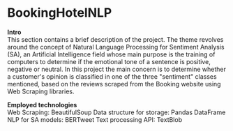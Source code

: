 # BookingHotelNLP

**Intro** <br>
This section contains a brief description of the project. The theme revolves around the concept of Natural Language Processing for Sentiment Analysis (SA), an Artificial Intelligence field whose main purpose is the training of computers to determine if the emotional tone of a sentence is positive, negative or neutral. In this project the main concern is to determine whether a customer's opinion is classified in one of the three "sentiment" classes mentioned, based on the reviews scraped from the Booking website using Web Scraping libraries.

**Employed technologies** <br>
Web Scraping: BeautifulSoup
Data structure for storage: Pandas DataFrame
NLP for SA models: BERTweet
Text processing API: TextBlob


